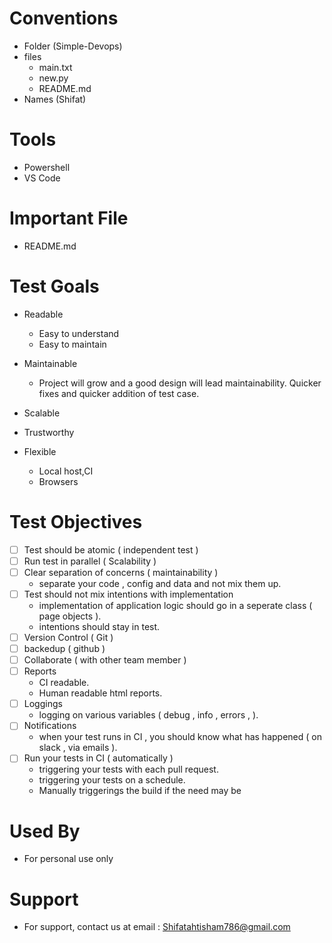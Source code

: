 # Conventions
- Folder (Simple-Devops)
- files
    - main.txt
    - new.py
    - README.md
- Names (Shifat) 

# Tools
 - Powershell
 - VS Code

# Important File
- README.md
        
# Test Goals 
-  Readable
    - Easy to understand
    - Easy to maintain

- Maintainable  
    - Project will grow and a good design will lead maintainability. Quicker fixes and quicker addition of test case.
- Scalable
- Trustworthy
- Flexible  
    - Local host,CI
    - Browsers

# Test Objectives
- [ ] Test should be atomic ( independent test )
- [ ] Run test in parallel ( Scalability )
- [ ] Clear separation of concerns ( maintainability )
    - separate your code , config and data and not mix them up.
- [ ] Test should not mix intentions with implementation 
    - implementation of application logic should go in a seperate class ( page objects ).
    - intentions should stay in test.
- [ ] Version Control ( Git )
- [ ] backedup ( github ) 
- [ ] Collaborate ( with other team member )
- [ ] Reports
    - CI readable. 
    - Human readable html reports.
- [ ] Loggings
    - logging on various variables ( debug , info , errors ,  ).
- [ ] Notifications
    - when your test runs in CI , you should know what has happened ( on slack , via emails ).
- [ ] Run your tests in CI ( automatically ) 
    - triggering your tests with each pull request. 
    - triggering your tests on a schedule. 
    - Manually triggerings the build if the need may be        
        
# Used By 
- For personal use only  

# Support
- For support, contact us at email : Shifatahtisham786@gmail.com
